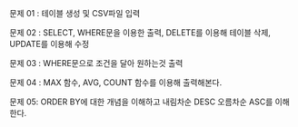 문제 01 : 테이블 생성 및 CSV파일 입력

문제 02 : SELECT, WHERE문을 이용한 출력, DELETE를 이용해 테이블 삭제, UPDATE를 이용해 수정

문제 03 :
WHERE문으로 조건을 달아 원하는것 출력

문제 04 :
MAX 함수, AVG, COUNT 함수를 이용해 출력해본다.

문제 05: ORDER BY에 대한 개념을 이해하고 내림차순 DESC 오름차순 ASC를 이해한다.